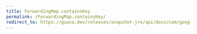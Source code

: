 ```yaml
---
title: ForwardingMap.containsKey
permalink: /ForwardingMap.containsKey/
redirect_to: https://guava.dev/releases/snapshot-jre/api/docs/com/google/common/collect/ForwardingMap.html#containsKey-java.lang.Object-
---
```

